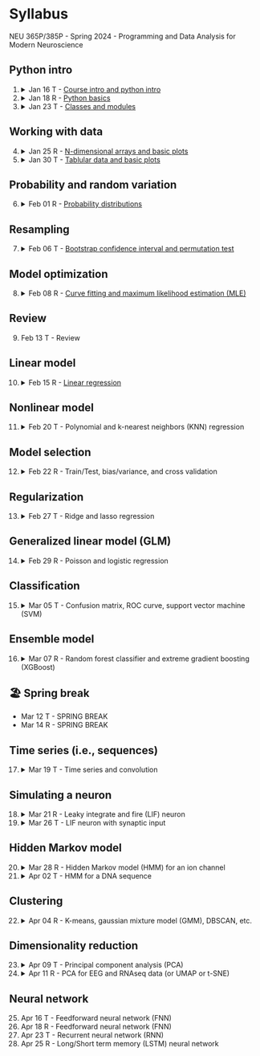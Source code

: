 # Syllabus
NEU 365P/385P - Spring 2024 - Programming and Data Analysis for Modern Neuroscience

Python intro
---
1. <details><summary>Jan 16 T - <a href="../python-intro">Course intro and python intro</a></summary>
     
     - You will get a brief overview of the course.
     - You will be able to use `conda` to manage python environments.
     - You will be able to use `conda` and `pip` to manage python packages within each environment.
     - You will be able to run python code in a Jupyter notebook.
     - You will understand some basic python code:
       - Variables
       - Types
       - Basic operations
       - Logical comparisons
       - Comments
       - String formatting

   </details>
1. <details><summary>Jan 18 R - <a href="../python-intro">Python basics</a></summary>
  
     - You will understand some basic python code:
       - `if` code blocks
       - Nested code blocks
       - `list` and index/slice
       - `dict` (key,value) pairs
       - `for` and `while` loops
       - Functions (optional named and default arguments)
       - Assignment vs mutation

   </details>
2. <details><summary>Jan 23 T - <a href="../python-intro">Classes and modules</a></summary>
  
     - You will understand how to compartmentalize python code beyond simple functions:
       - `class` code blocks
       - Class `__init__` method
       - Class instance (`self`) vs class template
       - Class inheritance
       - Modules
     - You will have heard from me that shoehorning your code into classes is often *unnecessary overcomplication*, whereas modules are almost always a good idea for anything larger than a short script.

   </details>

Working with data
---
4. <details><summary>Jan 25 R - <a href="../data-arrays-and-visualization">N-dimensional arrays and basic plots</a></summary>
  
     - You will appreciate that many types of data can be represented as N-dimensional arrays.
     - You will understand how to work with `numpy` N-dimensional arrays:
       - Array initialization (e.g., `zeros`, `ones`, `random`) and `shape`
       - Element-wise array math
       - Index and slice
       - Logical masks
       - Reductions (e.g., `min`, `max`, `mean`, `var`)
       - Broadcasting
     - You will appreciate that `numpy` can be *much much* faster than raw python.
     - You will appreciate that without `numpy` we would not use python for most data analysis.
     - You will be able to visualize data with simple plots using `matplotlib`.

   </details>
5. <details><summary>Jan 30 T - <a href="../data-tables-and-visualization">Tablular data and basic plots</a></summary>
  
     - You will be able to to work with tabular data sets using `pandas`:
       - Convert between `pandas` dataframes and `numpy` arrays.
       - Read/Write `pandas` dataframes from/to `*.csv` or Excel files.
       - Index and slice like numpy (e.g., `iloc`) or by name (e.g., `loc`)
       - Logical masks
       - Missing values
       - Column-wise reductions (e.g., `sum`, `mean`)
       - Group data (e.g., `groupby`)
       - Simple plots (e.g., `plot`, `plot.bar`)
       - Correlations
     - You will be able to use `seaborn` to create some nice looking plots from a `pandas` dataframe.
     - You will be able to use `hvplot` to create some nice looking plots from a `pandas` dataframe.
     - You will appreciate how useful `pandas` is for exploratory data analysis.

   </details>

Probability and random variation
---
6. <details><summary>Feb 01 R - <a href="../probability-distributions">Probability distributions</a></summary>
  
     - You will understand the difference between a probability and a probability density.
     - You will be able to compute some common descriptive statistics (e.g., mean, variance).
     - You will understand how some basic probability distributions relate to particular types of random behavior:
       - **Normal**: random fluctuations (e.g., white noise)
       - **Exponential**: random intervals between events ocurring at a constant average rate (e.g., time between spikes for a spiking neuron)
       - **Poisson**: random number of events within an interval for events ocurring at a constant average rate (e.g., number of spikes in a second for a spiking neuron)
       - **Binomial**: random number of successes for some number of trials all with the same probability of success (e.g., number of times subject recieved reward out of total number of trials)
     - You will be able to visualize how well a probability distribution explains data.
     - You will be able to use a probability distribution to make predictions.

   </details>

Resampling
---
7. <details><summary>Feb 06 T - <a href="../resampling">Bootstrap confidence interval and permutation test</a></summary>
  
     - You will understand the difference between a population distribution and a sample.
     - You will appreciate that statistics for different samples are likely to vary.
     - You will understand the concept of a sampling distribution.
     - You will understand the concept of a confidence interval.
     - You will be able to compute a confidence interval using bootstrapping.
     - You will be able to test the hypothesis that two samples come from the same population distribution using a permutation test.
     - You will appreciate how the Central Limit Theorem explains why normal-ish distributions are frequently observed in biological measurements.

   </details>

Model optimization
---
8. <details><summary>Feb 08 R - <a href="../optimization-and-maximum-likelihood">Curve fitting and maximum likelihood estimation (MLE)</a></summary>
  
     - You will be able to fit a function to data by minimizing the residuals.
     - You will be able to fit an arbitrary probability distribution to data by maximizing the loglikelihood.
     - You will understand the concept of gradient descent minimization.
     - You will appreciate the difference between local and global optimization.

   </details>

Review
---
9. Feb 13 T - Review

Linear model
---
10. <details><summary>Feb 15 R - <a href="../linear-regression">Linear regression</a></summary>
  
      - You will be able to fit a line to X vs. Y data.
      - You will be able to fit a (hyper-)plane to {X0, X1, X2, ...} vs. Y data.
      - You will be able to predict the Y value for new {X0, X1, X2, ...} values.
      - You will be able to compute the mean squared error (MSE) and R^2 value for your fit.
      - You will be able to compute confidence intervals for all model parameters and visualize a confidence envelope for your fit.
      - You will appreciate why the residuals should be normally distributed.
      - You will appreciate why data points with high leverage can greatly influence your fit.
      - You will understand under what conditions you may want to standardize your features {X0, X1, X2, ...}.
      - You will understand that regression involves modeling a relation between feature variables {X0, X1, X2, ...} and a target variable Y.
      - You will appreciate that it is straightforward to understand the meaning of the parameters in a linear regression.
      - You will appreciate that the existence of a mathematically computable solution makes linear regression extremely fast.

    </details>

Nonlinear model
---
11. <details><summary>Feb 20 T - Polynomial and k-nearest neighbors (KNN) regression</summary>
  
      - You will be able to fit a polynomial to {X0, X1, X2, ...} vs. Y data.
      - You will be able to fit nonlinear {X0, X1, X2, ...} vs. Y data with a KNN model.
      - You will be able to predict the Y value for new {X0, X1, X2, ...} values.
      - You will understand how polynomial regression can be recast as a simple linear regression.
      - You will appreciate that although a KNN model can be used to explain or predict lots of arbitrary nonlinear relations, it is less obvious what the model means.

    </details>

Model selection
---
12. <details><summary>Feb 22 R - Train/Test, bias/variance, and cross validation</summary>

      - You will be able to split your dataset up into training and testing sets.
      - You will understand the difference between training error and testing error.
      - You will appreciate that often the best model is the one that will generalize best to new data (i.e., has the lowest testing error, not the lowest training error).
      - You will understand the concept of the "bias vs. variance" tradeoff.
      - You will be able to perform K-fold cross validation.

    </details>

Regularization
---
13. <details><summary>Feb 27 T - Ridge and lasso regression</summary>

      - You will appreciate how correlations can influence a linear regression.
      - You will be able to perform ridge and lasso regression.
      - You will appreciate how regularization can prevent poorly constrained model parameters from exploding.
      - You will appreciate how lasso regularization can identify model parameters with little to no impact.
      - You understand how to choose (tune) the regularization hyperparameter.

   </details>

Generalized linear model (GLM)
---
14. <details><summary>Feb 29 R - Poisson and logistic regression</summary>

      - You will gain a conceptual understanding for a generalized linear model.
      - You will appreciate why a GLM may be a better choice than a simple linear model for neural spiking data.
      - You will use a GLM (poisson regression) to predict a neuron's spiking in response to a stimulus.
      - You will see how the choice of noise distribution in a GLM can be used for binary classification.
      - You will use a GLM (logistic regression) to predict a mouse's left vs. right choice from its neural activity.

   </details>

Classification
---
15. <details><summary>Mar 05 T - Confusion matrix, ROC curve, support vector machine (SVM)</summary>

      - You will understand that classification invovles modeling the categorical grouping of data.
      - You will be able to use a logistic regression binary classifier.
      - You will be able to use your classifer to predict the class to which data belongs.
      - You will be able to compute the accuracy of your classifier given data with known class labels.
      - You will be able to use your classifer to get the probability of each possible class.
      - You will be able to compute cross validated predictions, accuracy, and probabilities.
      - You will be able to generate a confusion matrix for your classifier.
      - You will be able to generate a ROC curve for your classifier.
      - You will gain a conceptual understanding for classification with a support vector machine.
      - You will be able to use a SVM classifier to separate data with linear boundaries.
      - You will appreciated at the conceptual level that SVM can achieve complex nonlinear boundaries by projecting the data into higher dimensions.
      - You will be able to use a SVM classifier to separate data with nonlinear boundaries.

   </details>

Ensemble model
---
16. <details><summary>Mar 07 R - Random forest classifier and extreme gradient boosting (XGBoost)</summary>

      - You will gain a conceptual understanding of a decision tree.
      - You will gain a conceptual understanding of a random forest ensemble of decision trees.
      - You will be able to use a random forest classifier.
      - You will understand the concept of boosting.
      - You will be able to use a XGBoost classifier.

   </details>

🏖️ Spring break
---
- Mar 12 T - SPRING BREAK
- Mar 14 R - SPRING BREAK

Time series (i.e., sequences)
---
17. <details><summary>Mar 19 T - Time series and convolution</summary>

      - You will appreciate that data points in sequences are correlated (unless pure noise) as opposed to independent random variables.
      - You will be able to compute the autocorrelation of a sequence.
      - You will be appreciate how undersampling can introduces aliasing artifacts in a sequence.
      - You will be able to visualize the frequency power spectrum of a 1-D sequence.
      - You will be able to visualize the frequency spectrrogram of a 1-D sequence.
      - You will understand why convolution describes a systems output based on its impulse response.
      - You will be able to convolve two 1-D sequences.
      - You will appreciate how convolution can be used to filter a sequence.
      - You will be able to apply lowpass, highpass and bandpass finite impulse response (FIR) filters to a 1-D sequence.
      - You will be able to properly downsample a 1-D sequence without introducing alisasing artifacts.
      - You will be able to convolve two 2-D sequences (e.g., images).
      - You will appreciate that convolution can be used to highlight features in an image.
      - You will appreciate that the joint probability distribution resulting from adding two random variables is the convolution of their individual probability distributions.

    </details>

Simulating a neuron
---
18. <details><summary>Mar 21 R - Leaky integrate and fire (LIF) neuron</summary>

      - You will appreciate how a cell membrane can be described by a RC circuit.
      - You will understand the concept of the LIF neuron model.
      - You will be able to simulate a LIF neuron.
      - You will be able to plot spike rasters.

    </details>
19. <details><summary>Mar 26 T - LIF neuron with synaptic input</summary>
  
      - You will be able to simulate stochastic synaptic input to a LIF neuron.
      - You will appreciate how convulation can be used to integrate synaptic inputs.
  
    </details>

Hidden Markov model
---
20. <details><summary>Mar 28 R - Hidden Markov model (HMM) for an ion channel</summary>
  
      - You will understand the concept of a hidden Markov model.
      - You will use an HMM to model current flowing through a single ion channel.
      - Given an HMM, you will be able to compute the most likely state trajectory for a data sequence.
      - You will appreciate how an HMM uses the full sequence to inform the model.
      - You will use the Bayesian information criterion (BIC) to choose the best model out of several possibilities.
  
    </details>
21. <details><summary>Apr 02 T - HMM for a DNA sequence</summary>
  
      - You will use an HMM to predict exons and introns in a nucleotide sequence.
  
    </details>

Clustering
---
22. <details><summary>Apr 04 R - K-means, gaussian mixture model (GMM), DBSCAN, etc.</summary>
  
      - You will appreciate the difference between classification and clustering (i.e., no labels to train on).
      - You will understand and be able to use several different clustering algorithms to segregate data.
      - You will appreciate that each clustering algorithm has its own pros and cons.
      - You will be able to use several different empirical metrics to choose an optimal clustering model (e.g., number of clusters).
      - You will use the Bayesian information criterion (BIC) to choose the optimal number of clusters for a GMM.
  
    </details>

Dimensionality reduction
---
23. <details><summary>Apr 09 T - Principal component analysis (PCA)</summary>
  
      - You will visualize the process of changing your perspective to align with the variance in the data.
      - You will visualize the effects of projecting the data onto a smaller number of principal components.
      - You will be able to interpret the principal components as axes in the original data space.
      - You will be able to quantify the amount of variance explained by any given number of principal components.
      - You will understand how images can be represented as points in a high dimensional space.
      - You will be able to apply PCA to images.
      - You will see how PCA can be used as a filter to remove noise.
  
    </details>
24. <details><summary>Apr 11 R - PCA for EEG and RNAseq data (or UMAP or t-SNE)</summary>
  
      - You will apply PCA to EEG time series.
      - You will be able to cluster time series and visualize the clustering in a low number of PCs.
      - You will appreciate how clustering of time series could be beneficial for interpreting experimental data.
      - You will walk thorugh an example of clustering in reduced dimensions for single cell RNAseq data.
      - You will appreciate the importance of being able to think critically about your data.
  
    </details>

Neural network
---
25. Apr 16 T - Feedforward neural network (FNN)
26. Apr 18 R - Feedforward neural network (FNN)
27. Apr 23 T - Recurrent neural network (RNN)
28. Apr 25 R - Long/Short term memory (LSTM) neural network
